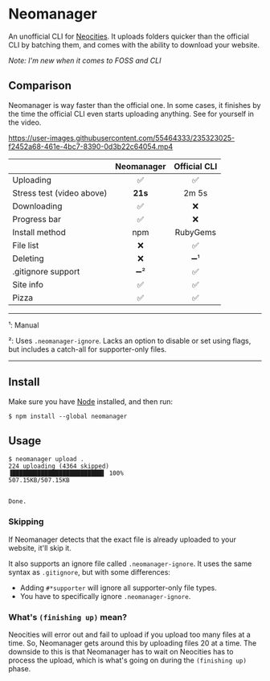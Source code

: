 # Neomanager

An unofficial CLI for [Neocities](https://neocities.org). It uploads folders quicker than the official CLI by batching them, and comes with the ability to download your website.

_Note: I'm new when it comes to FOSS and CLI_

## Comparison

Neomanager is way faster than the official one. In some cases, it finishes by the time the official CLI even starts uploading anything. See for yourself in the video.

https://user-images.githubusercontent.com/55464333/235323025-f2452a68-461e-4bc7-8390-0d3b22c64054.mp4

|                           | Neomanager | Official CLI |
| :------------------------ | :--------: | :----------: |
| Uploading                 |     ✅     |      ✅      |
| Stress test (video above) |  **21s**   |    2m 5s     |
| Downloading               |     ✅     |      ❌      |
| Progress bar              |     ✅     |      ❌      |
| Install method            |    npm     |   RubyGems   |
| File list                 |     ❌     |      ✅      |
| Deleting                  |     ❌     |     ➖¹      |
| .gitignore support        |    ➖²     |      ✅      |
| Site info                 |     ✅     |      ✅      |
| Pizza                     |     ✅     |      ✅      |

---

¹: Manual

²: Uses `.neomanager-ignore`. Lacks an option to disable or set using flags, but includes a catch-all for supporter-only files.

---

## Install

Make sure you have [Node](https://nodejs.org/en) installed, and then run:

```
$ npm install --global neomanager
```

## Usage

```
$ neomanager upload .
224 uploading (4364 skipped)
▐█████████████████████████▌ 100%
507.15KB/507.15KB


Done.
```

### Skipping

If Neomanager detects that the exact file is already uploaded to your website, it'll skip it.

It also supports an ignore file called `.neomanager-ignore`. It uses the same syntax as `.gitignore`, but with some differences:

-   Adding `#*supporter` will ignore all supporter-only file types.
-   You have to specifically ignore `.neomanager-ignore`.

### What's `(finishing up)` mean?

Neocities will error out and fail to upload if you upload too many files at a time. So, Neomanager gets around this by uploading files 20 at a time. The downside to this is that Neomanager has to wait on Neocities has to process the upload, which is what's going on during the `(finishing up)` phase.

